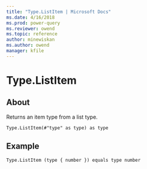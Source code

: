 ```yaml
---
title: "Type.ListItem | Microsoft Docs"
ms.date: 4/16/2018
ms.prod: power-query
ms.reviewer: owend
ms.topic: reference
author: minewiskan
ms.author: owend
manager: kfile
---
```

# Type.ListItem

  
## About  
Returns an item type from a list type.  
  
```  
Type.ListItem(#"type" as type) as type  
```  
  
## Example  
  
```  
Type.ListItem (type { number }) equals type number  
```  
